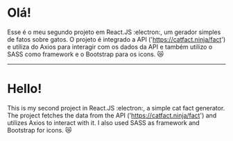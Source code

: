 # Olá!

Esse é o meu segundo projeto em React.JS :electron:, um gerador simples de fatos sobre gatos. O projeto é integrado a API ('https://catfact.ninja/fact') e utiliza do Axios para interagir com os dados da API e também utilizo o SASS como framework e o Bootstrap para os icons. :crying_cat_face:

-------------------------------

# Hello!

This is my second project in React.JS :electron:, a simple cat fact generator. The project fetches the data from the API ('https://catfact.ninja/fact') and utilizes Axios to interact with it. I also used SASS as framework and Bootstrap for icons. :crying_cat_face:
